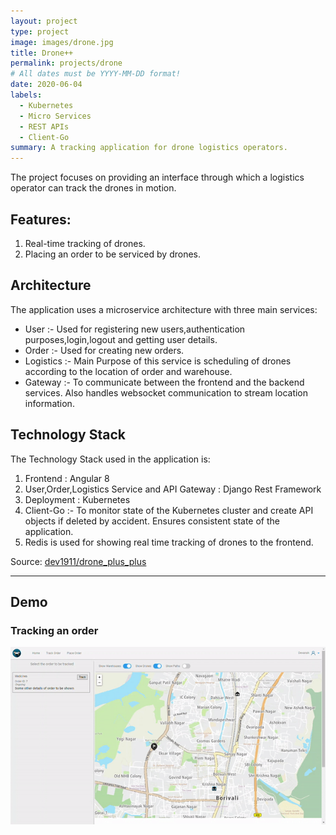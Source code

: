 ```yaml
---
layout: project
type: project
image: images/drone.jpg
title: Drone++
permalink: projects/drone
# All dates must be YYYY-MM-DD format!
date: 2020-06-04
labels:
  - Kubernetes
  - Micro Services
  - REST APIs
  - Client-Go
summary: A tracking application for drone logistics operators.
---
```


<!-- <img class="ui medium right floated rounded image" src="../images/drone.jpg"> -->

 The project focuses on providing an interface through which a logistics operator can track the drones in motion.

## Features:
1. Real-time tracking of drones.
2. Placing an order to be serviced by drones.

## Architecture
The application uses a microservice architecture with three main services:
* User :- Used for registering new users,authentication purposes,login,logout and getting user details.
* Order :- Used for creating new orders.
* Logistics :- Main Purpose of this service is scheduling of drones according to the location of order and warehouse.
* Gateway :- To communicate between the frontend and the backend services. Also handles websocket communication to stream location information.


## Technology Stack
The Technology Stack used in the application is:
1. Frontend : Angular 8
2. User,Order,Logistics Service and API Gateway : Django Rest Framework
3. Deployment : Kubernetes  
4. Client-Go :- To monitor state of the Kubernetes cluster and create API objects if deleted by accident. Ensures consistent state of the application.     
5. Redis is used for showing real time tracking of drones to the frontend.

 
Source: <a href="https://github.com/dev1911/drone_plus_plus"><i class="large github icon"></i>dev1911/drone_plus_plus</a> 
<br>
<hr>
<h2> Demo </h2>

<h3>Tracking an order</h3>
<div class="ui fluid image">
    <img src="../images/drone1.gif">
</div>